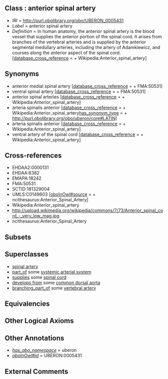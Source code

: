 
## Class : anterior spinal artery

 * *IRI* = http://purl.obolibrary.org/obo/UBERON_0005431
 * *Label* = anterior spinal artery
 * *Definition* = In human anatomy, the anterior spinal artery is the blood vessel that supplies the anterior portion of the spinal cord. It arises from branches of the vertebral arteries and is supplied by the anterior segmental medullary arteries, including the artery of Adamkiewicz, and courses along the anterior aspect of the spinal cord. [[database_cross_reference](../../ef/oboInOwl#hasDbXref.md) =  + Wikipedia:Anterior_spinal_artery]

## Synonyms

 * anterior medial spinal artery [[database_cross_reference](../../ef/oboInOwl#hasDbXref.md) =  + FMA:50531]
 * ventral spinal artery [[database_cross_reference](../../ef/oboInOwl#hasDbXref.md) =  + FMA:50531]
 * anterior spinal arteries [[database_cross_reference](../../ef/oboInOwl#hasDbXref.md) =  + Wikipedia:Anterior_spinal_artery]
 * arteria spinalis anterior [[database_cross_reference](../../ef/oboInOwl#hasDbXref.md) =  + Wikipedia:Anterior_spinal_artery[has_synonym_type](../../pe/oboInOwl#hasSynonymType.md) =  + http://purl.obolibrary.org/obo/uberon/core#LATIN]
 * arteria spinalis anterior [[database_cross_reference](../../ef/oboInOwl#hasDbXref.md) =  + Wikipedia:Anterior_spinal_artery]
 * ventral artery of the spinal cord [[database_cross_reference](../../ef/oboInOwl#hasDbXref.md) =  + Wikipedia:Anterior_spinal_artery]

## Cross-references

 * EHDAA2:0000131
 * EHDAA:6382
 * EMAPA:18242
 * FMA:50531
 * SCTID:181329004
 * UMLS:C0149603 [[oboInOwl#source](../../ce/oboInOwl#source.md) =  + ncithesaurus:Anterior_Spinal_Artery]
 * Wikipedia:Anterior_spinal_artery
 * http://upload.wikimedia.org/wikipedia/commons/7/73/Anterior_spinal_cord_-_very_low_mag.jpg
 * ncithesaurus:Anterior_Spinal_Artery

## Subsets


## Superclasses

 * [spinal artery](../../UBERON/58/UBERON_0002458.md)
 * [part_of](../../BFO/50/BFO_0000050.md) some [systemic arterial system](../../UBERON/71/UBERON_0004571.md)
 * [supplies](../../FMA/03/FMA_86003.md) some [spinal cord](../../UBERON/40/UBERON_0002240.md)
 * [develops from](../../RO/02/RO_0002202.md) some [common dorsal aorta](../../UBERON/99/UBERON_0005599.md)
 * [branching_part_of](../../RO/80/RO_0002380.md) some [vertebral artery](../../UBERON/35/UBERON_0001535.md)

## Equivalencies


## Other Logical Axioms


## Other Annotations

 * *[has_obo_namespace](../../ce/oboInOwl#hasOBONamespace.md)* = uberon
 * *[oboInOwl#id](../../id/oboInOwl#id.md)* = UBERON:0005431

## External Comments

